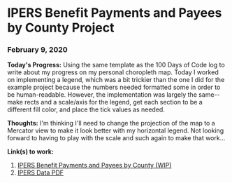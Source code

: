 # IPERS Benefit Payments and Payees by County Project

### February 9, 2020

**Today's Progress:** Using the same template as the 100 Days of Code log to write about my progress on my personal choropleth map. Today I worked on implementing a legend, which was a bit trickier than the one I did for the example project because the numbers needed formatted some in order to be human-readable. However, the implementation was largely the same--make rects and a scale/axis for the legend, get each section to be a different fill color, and place the tick values as needed. 

**Thoughts:** I'm thinking I'll need to change the projection of the map to a Mercator view to make it look better with my horizontal legend. Not looking forward to having to play with the scale and such again to make that work...

**Link(s) to work:**
1. [IPERS Benefit Payments and Payees by County (WIP)](https://codepen.io/legendoflilac/pen/KKwLypE)
2. [IPERS Data PDF](https://www.ipers.org/sites/default/files/SAFR-2019%20final.pdf)

